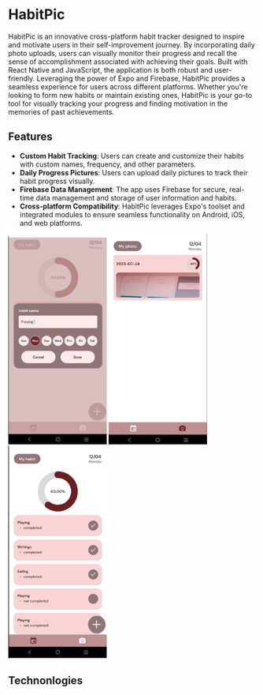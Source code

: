 # HabitPic

HabitPic is an innovative cross-platform habit tracker designed to inspire and motivate users in their self-improvement journey. By incorporating daily photo uploads, users can visually monitor their progress and recall the sense of accomplishment associated with achieving their goals. Built with React Native and JavaScript, the application is both robust and user-friendly. Leveraging the power of Expo and Firebase, HabitPic provides a seamless experience for users across different platforms. Whether you're looking to form new habits or maintain existing ones, HabitPic is your go-to tool for visually tracking your progress and finding motivation in the memories of past achievements.

## Features

- **Custom Habit Tracking**: Users can create and customize their habits with custom names, frequency, and other parameters.
- **Daily Progress Pictures**: Users can upload daily pictures to track their habit progress visually.
- **Firebase Data Management**: The app uses Firebase for secure, real-time data management and storage of user information and habits.
- **Cross-platform Compatibility**: HabitPic leverages Expo's toolset and integrated modules to ensure seamless functionality on Android, iOS, and web platforms.
<img src="./pic1.png" alt="HabitPic Image 1" width="200"/>
<img src="./pic2.png" alt="HabitPic Image 2" width="200"/>
<img src="./pic3.png" alt="HabitPic Image 3" width="200"/>

## Technonlogies 
